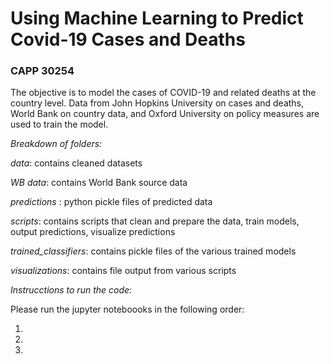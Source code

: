 # Using Machine Learning to Predict Covid-19 Cases and Deaths
### CAPP 30254

The objective is to model the cases of COVID-19 and related deaths at the country level. Data from John Hopkins University on cases and deaths, World Bank on country data, and Oxford University on policy measures are used to train the model.

_Breakdown of folders:_

*data*: contains cleaned datasets 
  
*WB data*: contains World Bank source data
  
*predictions* : python pickle files of predicted data

*scripts*: contains scripts that clean and prepare the data, train models, output predictions, visualize predictions

*trained_classifiers*: contains pickle files of the various trained models

*visualizations*: contains file output from various scripts 

_Instrucctions to run the code:_  

Please  run the jupyter noteboooks in the following order:  

1. 
2. 
3. 
